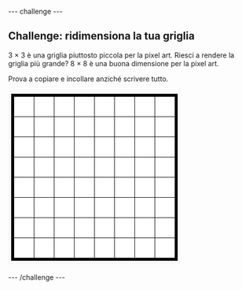 \--- challenge \---

## Challenge: ridimensiona la tua griglia

3 × 3 è una griglia piuttosto piccola per la pixel art. Riesci a rendere la griglia più grande? 8 × 8 è una buona dimensione per la pixel art.

Prova a copiare e incollare anziché scrivere tutto.

![screenshot](images/pixel-art-grid-8.png)

\--- /challenge \---